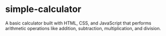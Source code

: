 # simple-calculator
A basic calculator built with HTML, CSS, and JavaScript that performs arithmetic operations like addition, subtraction, multiplication, and division.
